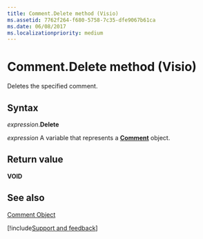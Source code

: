 ```yaml
---
title: Comment.Delete method (Visio)
ms.assetid: 7762f264-f680-5758-7c35-dfe9067b61ca
ms.date: 06/08/2017
ms.localizationpriority: medium
---
```



# Comment.Delete method (Visio)

Deletes the specified comment.


## Syntax

_expression_.**Delete**

_expression_ A variable that represents a **[Comment](Visio.Comment.md)** object.


## Return value

 **VOID**


## See also


[Comment Object](Visio.comment.md)

[!include[Support and feedback](~/includes/feedback-boilerplate.md)]